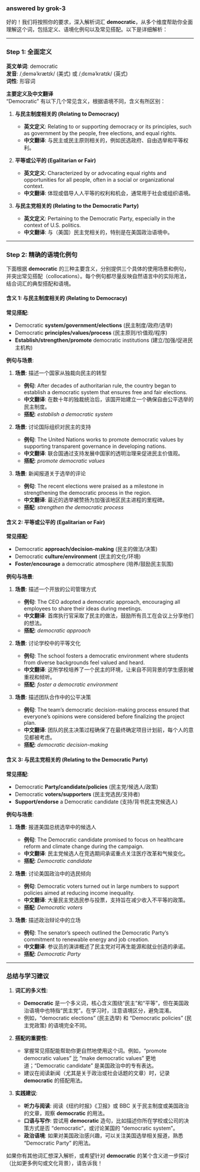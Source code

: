 ### answered by grok-3
好的！我们将按照你的要求，深入解析词汇 **democratic**，从多个维度帮助你全面理解这个词，包括定义、语境化例句以及常见搭配。以下是详细解析：

---

### Step 1: 全面定义

**英文单词**: democratic  
**发音**: /ˌdeməˈkrætɪk/ (美式) 或 /ˌdɛməˈkratɪk/ (英式)  
**词性**: 形容词  

**主要定义及中文翻译**  
“Democratic” 有以下几个常见含义，根据语境不同，含义有所区别：

1. **与民主制度相关的 (Relating to Democracy)**  
   - **英文定义**: Relating to or supporting democracy or its principles, such as government by the people, free elections, and equal rights.  
   - **中文翻译**: 与民主或民主原则相关的，例如民选政府、自由选举和平等权利。  

2. **平等或公平的 (Egalitarian or Fair)**  
   - **英文定义**: Characterized by or advocating equal rights and opportunities for all people, often in a social or organizational context.  
   - **中文翻译**: 体现或倡导人人平等的权利和机会，通常用于社会或组织语境。  

3. **与民主党相关的 (Relating to the Democratic Party)**  
   - **英文定义**: Pertaining to the Democratic Party, especially in the context of U.S. politics.  
   - **中文翻译**: 与（美国）民主党相关的，特别是在美国政治语境中。  

---

### Step 2: 精确的语境化例句

下面根据 **democratic** 的三种主要含义，分别提供三个具体的使用场景和例句，并突出常见搭配（collocations）。每个例句都尽量反映自然语言中的实际用法，结合词汇的典型搭配和语境。

#### 含义 1: 与民主制度相关的 (Relating to Democracy)

**常见搭配**:  
- Democratic **system/government/elections** (民主制度/政府/选举)  
- Democratic **principles/values/process** (民主原则/价值观/程序)  
- **Establish/strengthen/promote** democratic institutions (建立/加强/促进民主机构)  

**例句与场景**:

1. **场景**: 描述一个国家从独裁向民主的转型  
   - **例句**: After decades of authoritarian rule, the country began to establish a democratic system that ensures free and fair elections.  
   - **中文翻译**: 在数十年的独裁统治后，该国开始建立一个确保自由公平选举的民主制度。  
   - **搭配**: *establish a democratic system*  

2. **场景**: 讨论国际组织对民主的支持  
   - **例句**: The United Nations works to promote democratic values by supporting transparent governance in developing nations.  
   - **中文翻译**: 联合国通过支持发展中国家的透明治理来促进民主价值观。  
   - **搭配**: *promote democratic values*  

3. **场景**: 新闻报道关于选举的评论  
   - **例句**: The recent elections were praised as a milestone in strengthening the democratic process in the region.  
   - **中文翻译**: 最近的选举被赞扬为加强该地区民主进程的里程碑。  
   - **搭配**: *strengthen the democratic process*  

#### 含义 2: 平等或公平的 (Egalitarian or Fair)

**常见搭配**:  
- Democratic **approach/decision-making** (民主的做法/决策)  
- Democratic **culture/environment** (民主的文化/环境)  
- **Foster/encourage** a democratic atmosphere (培养/鼓励民主氛围)  

**例句与场景**:

1. **场景**: 描述一个开放的公司管理方式  
   - **例句**: The CEO adopted a democratic approach, encouraging all employees to share their ideas during meetings.  
   - **中文翻译**: 首席执行官采取了民主的做法，鼓励所有员工在会议上分享他们的想法。  
   - **搭配**: *democratic approach*  

2. **场景**: 讨论学校中的平等文化  
   - **例句**: The school fosters a democratic environment where students from diverse backgrounds feel valued and heard.  
   - **中文翻译**: 这所学校培养了一个民主的环境，让来自不同背景的学生感到被重视和倾听。  
   - **搭配**: *foster a democratic environment*  

3. **场景**: 描述团队合作中的公平决策  
   - **例句**: The team’s democratic decision-making process ensured that everyone’s opinions were considered before finalizing the project plan.  
   - **中文翻译**: 团队的民主决策过程确保了在最终确定项目计划前，每个人的意见都被考虑。  
   - **搭配**: *democratic decision-making*  

#### 含义 3: 与民主党相关的 (Relating to the Democratic Party)

**常见搭配**:  
- Democratic **Party/candidate/policies** (民主党/候选人/政策)  
- Democratic **voters/supporters** (民主党选民/支持者)  
- **Support/endorse** a Democratic candidate (支持/背书民主党候选人)  

**例句与场景**:

1. **场景**: 报道美国总统选举中的候选人  
   - **例句**: The Democratic candidate promised to focus on healthcare reform and climate change during the campaign.  
   - **中文翻译**: 民主党候选人在竞选期间承诺重点关注医疗改革和气候变化。  
   - **搭配**: *Democratic candidate*  

2. **场景**: 讨论美国政治中的选民倾向  
   - **例句**: Democratic voters turned out in large numbers to support policies aimed at reducing income inequality.  
   - **中文翻译**: 大量民主党选民参与投票，支持旨在减少收入不平等的政策。  
   - **搭配**: *Democratic voters*  

3. **场景**: 描述政治辩论中的立场  
   - **例句**: The senator’s speech outlined the Democratic Party’s commitment to renewable energy and job creation.  
   - **中文翻译**: 参议员的演讲概述了民主党对可再生能源和就业创造的承诺。  
   - **搭配**: *Democratic Party*  

---

### 总结与学习建议

1. **词汇的多义性**:  
   - **Democratic** 是一个多义词，核心含义围绕“民主”和“平等”，但在美国政治语境中也特指“民主党”。在学习时，注意语境区分，避免混淆。  
   - 例如，“democratic elections” (民主选举) 和 “Democratic policies” (民主党政策) 的语境完全不同。

2. **搭配的重要性**:  
   - 掌握常见搭配能帮助你更自然地使用这个词。例如，“promote democratic values” 比 “make democratic values” 更地道；“Democratic candidate” 是美国政治中的专有表达。  
   - 建议在阅读新闻（尤其是关于政治或社会话题的文章）时，记录 **democratic** 的搭配用法。

3. **实践建议**:  
   - **听力与阅读**: 阅读《纽约时报》《卫报》或 BBC 关于民主制度或美国政治的文章，观察 **democratic** 的用法。  
   - **口语与写作**: 尝试用 **democratic** 造句，比如描述你所在学校或公司的决策方式是否 “democratic”，或讨论某国的 “democratic system”。  
   - **政治语境**: 如果对美国政治感兴趣，可以关注美国选举相关报道，熟悉 “Democratic Party” 的用法。

如果你有其他词汇想深入解析，或希望针对 **democratic** 的某个含义进一步探讨（比如更多例句或文化背景），请告诉我！